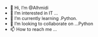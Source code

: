 - 👋 Hi, I’m @Alhmidi
- 👀 I’m interested in IT ...
- 🌱 I’m currently learning .Python.
- 💞️ I’m looking to collaborate on ...Python
- 📫 How to reach me ...

<!---
Alhmidi/Alhmidi is a ✨ special ✨ repository because its `README.md` (this file) appears on your GitHub profile.
You can click the Preview link to take a look at your changes.
--->

